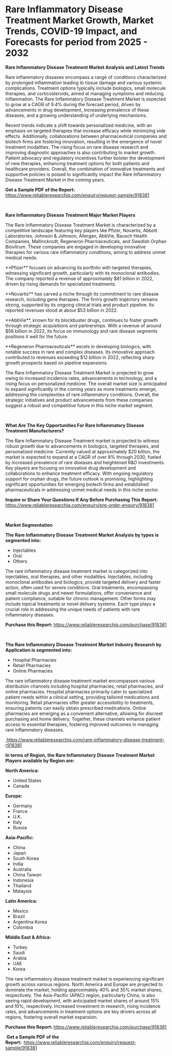 <p><h1>Rare Inflammatory Disease Treatment Market Growth, Market Trends, COVID-19 Impact, and Forecasts for period from 2025 - 2032</h1></p><p><strong>Rare Inflammatory Disease Treatment Market Analysis and Latest Trends</strong></p>
<p><p>Rare inflammatory diseases encompass a range of conditions characterized by prolonged inflammation leading to tissue damage and various systemic complications. Treatment options typically include biologics, small molecule therapies, and corticosteroids, aimed at managing symptoms and reducing inflammation. The Rare Inflammatory Disease Treatment Market is expected to grow at a CAGR of 9.4% during the forecast period, driven by advancements in drug development, increasing prevalence of these diseases, and a growing understanding of underlying mechanisms.</p><p>Recent trends indicate a shift towards personalized medicine, with an emphasis on targeted therapies that increase efficacy while minimizing side effects. Additionally, collaborations between pharmaceutical companies and biotech firms are fostering innovation, resulting in the emergence of novel treatment modalities. The rising focus on rare disease research and improving diagnostic approaches is also contributing to market growth. Patient advocacy and regulatory incentives further bolster the development of new therapies, enhancing treatment options for both patients and healthcare providers. Overall, the combination of innovative treatments and supportive policies is poised to significantly impact the Rare Inflammatory Disease Treatment Market in the coming years.</p></p>
<p><strong>Get a Sample PDF of the Report:&nbsp;</strong> <a href="https://www.reliableresearchiq.com/enquiry/request-sample/918381?utm_campaign=2822&utm_medium=2&utm_source=Github&utm_content=ia&utm_term=18042025&utm_id=rare-inflammatory-disease-treatment">https://www.reliableresearchiq.com/enquiry/request-sample/918381</a></p>
<p>&nbsp;</p>
<p><strong>Rare Inflammatory Disease Treatment Major Market Players</strong></p>
<p><p>The Rare Inflammatory Disease Treatment Market is characterized by a competitive landscape featuring key players like Pfizer, Novartis, Abbott Laboratories, Johnson & Johnson, Allergan, AbbVie, Bausch Health Companies, Mallinckrodt, Regeneron Pharmaceuticals, and Swedish Orphan Biovitrum. These companies are engaged in developing innovative therapies for various rare inflammatory conditions, aiming to address unmet medical needs.</p><p>**Pfizer** focuses on advancing its portfolio with targeted therapies, witnessing significant growth, particularly with its monoclonal antibodies. The company reported a revenue of approximately $81 billion in 2022, driven by rising demands for specialized treatments.</p><p>**Novartis** has carved a niche through its commitment to rare disease research, including gene therapies. The firm’s growth trajectory remains strong, supported by its ongoing clinical trials and product pipeline. Its reported revenues stood at about $53 billion in 2022.</p><p>**AbbVie**, known for its blockbuster drugs, continues to foster growth through strategic acquisitions and partnerships. With a revenue of around $58 billion in 2022, its focus on immunology and rare disease segments positions it well for the future.</p><p>**Regeneron Pharmaceuticals** excels in developing biologics, with notable success in rare and complex diseases. Its innovative approach contributed to revenues exceeding $12 billion in 2022, reflecting sharp growth prospects based on pipeline expansions.</p><p>The Rare Inflammatory Disease Treatment Market is projected to grow owing to increased incidence rates, advancements in technology, and a rising focus on personalized medicine. The overall market size is anticipated to expand significantly in the coming years as more treatments emerge, addressing the complexities of rare inflammatory conditions. Overall, the strategic initiatives and product advancements from these companies suggest a robust and competitive future in this niche market segment.</p></p>
<p>&nbsp;</p>
<p><strong>What Are The Key Opportunities For Rare Inflammatory Disease Treatment Manufacturers?</strong></p>
<p><p>The Rare Inflammatory Disease Treatment market is projected to witness robust growth due to advancements in biologics, targeted therapies, and personalized medicine. Currently valued at approximately $20 billion, the market is expected to expand at a CAGR of over 8% through 2030, fueled by increased prevalence of rare diseases and heightened R&D investments. Key players are focusing on innovative drug development and collaborations to enhance treatment efficacy. With ongoing regulatory support for orphan drugs, the future outlook is promising, highlighting significant opportunities for emerging biotech firms and established pharmaceuticals in addressing unmet medical needs in this niche sector.</p></p>
<p><strong>Inquire or Share Your Questions If Any Before Purchasing This Report:</strong> <a href="https://www.reliableresearchiq.com/enquiry/pre-order-enquiry/918381?utm_campaign=2822&utm_medium=2&utm_source=Github&utm_content=ia&utm_term=18042025&utm_id=rare-inflammatory-disease-treatment">https://www.reliableresearchiq.com/enquiry/pre-order-enquiry/918381</a></p>
<p>&nbsp;</p>
<p><strong>Market Segmentation</strong></p>
<p><strong>The Rare Inflammatory Disease Treatment Market Analysis by types is segmented into:</strong></p>
<p><ul><li>Injectables</li><li>Oral</li><li>Others</li></ul></p>
<p><p>The rare inflammatory disease treatment market is categorized into injectables, oral therapies, and other modalities. Injectables, including monoclonal antibodies and biologics, provide targeted delivery and faster action, often used for severe conditions. Oral treatments, encompassing small molecule drugs and newer formulations, offer convenience and patient compliance, suitable for chronic management. Other forms may include topical treatments or novel delivery systems. Each type plays a crucial role in addressing the unique needs of patients with rare inflammatory diseases.</p></p>
<p><strong>Purchase this Report:&nbsp;</strong><a href="https://www.reliableresearchiq.com/purchase/918381?utm_campaign=2822&utm_medium=2&utm_source=Github&utm_content=ia&utm_term=18042025&utm_id=rare-inflammatory-disease-treatment">https://www.reliableresearchiq.com/purchase/918381</a></p>
<p>&nbsp;</p>
<p><strong>The Rare Inflammatory Disease Treatment Market Industry Research by Application is segmented into:</strong></p>
<p><ul><li>Hospital Pharmacies</li><li>Retail Pharmacies</li><li>Online Pharmacies</li></ul></p>
<p><p>The rare inflammatory disease treatment market encompasses various distribution channels including hospital pharmacies, retail pharmacies, and online pharmacies. Hospital pharmacies primarily cater to specialized patient needs within a clinical setting, providing tailored medications and monitoring. Retail pharmacies offer greater accessibility to treatments, ensuring patients can easily obtain prescribed medications. Online pharmacies are emerging as a convenient alternative, allowing for discreet purchasing and home delivery. Together, these channels enhance patient access to essential therapies, fostering improved outcomes in managing rare inflammatory diseases.</p></p>
<p><a href="https://www.reliableresearchiq.com/rare-inflammatory-disease-treatment-r918381?utm_campaign=2822&utm_medium=2&utm_source=Github&utm_content=ia&utm_term=18042025&utm_id=rare-inflammatory-disease-treatment">&nbsp;https://www.reliableresearchiq.com/rare-inflammatory-disease-treatment-r918381</a></p>
<p><strong>In terms of Region, the Rare Inflammatory Disease Treatment Market Players available by Region are:</strong></p>
<p>
    <p> <strong> North America: </strong>
        <ul>
            <li>United States</li>
            <li>Canada</li>
        </ul>
        </p> 
    <p> <strong> Europe: </strong>
        <ul>
            <li>Germany</li>
            <li>France</li>
            <li>U.K.</li>
            <li>Italy</li>
            <li>Russia</li>
        </ul>
        </p> 
    <p> <strong> Asia-Pacific: </strong>
        <ul>
            <li>China</li>
            <li>Japan</li>
            <li>South Korea</li>
            <li>India</li>
            <li>Australia</li>
            <li>China Taiwan</li>
            <li>Indonesia</li>
            <li>Thailand</li>
            <li>Malaysia</li>
        </ul>
        </p> 
    <p> <strong> Latin America: </strong>
        <ul>
            <li>Mexico</li>
            <li>Brazil</li>
            <li>Argentina Korea</li>
            <li>Colombia</li>
        </ul>
        </p> 
    <p> <strong> Middle East & Africa: </strong>
        <ul>
            <li>Turkey</li>
            <li>Saudi</li>
            <li>Arabia</li>
            <li>UAE</li>
            <li>Korea</li>
        </ul>
    </p>
    </p>
<p><p>The rare inflammatory disease treatment market is experiencing significant growth across various regions. North America and Europe are projected to dominate the market, holding approximately 40% and 35% market shares, respectively. The Asia-Pacific (APAC) region, particularly China, is also seeing rapid development, with anticipated market shares of around 15% and 10%, respectively. Increased investment in research, rising incidence rates, and advancements in treatment options are key drivers across all regions, fostering overall market expansion.</p></p>
<p><strong>Purchase this Report: </strong><a href="https://www.reliableresearchiq.com/purchase/918381?utm_campaign=2822&utm_medium=2&utm_source=Github&utm_content=ia&utm_term=18042025&utm_id=rare-inflammatory-disease-treatment">https://www.reliableresearchiq.com/purchase/918381</a></p>
<p>&nbsp;<strong>Get a Sample PDF of the Report:&nbsp;&nbsp;</strong><a href="https://www.reliableresearchiq.com/enquiry/request-sample/918381?utm_campaign=2822&utm_medium=2&utm_source=Github&utm_content=ia&utm_term=18042025&utm_id=rare-inflammatory-disease-treatment">https://www.reliableresearchiq.com/enquiry/request-sample/918381</a></p>
<p><strong></strong></p>
<p><p></p><p></p><p></p></p>